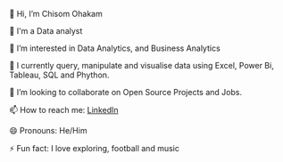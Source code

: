 👋 Hi, I’m Chisom Ohakam

 👋 I'm a Data analyst

👀 I’m interested in Data Analytics, and Business Analytics

🌱 I currently query,  manipulate and visualise data using Excel, Power Bi, Tableau, SQL and Phython.

💞 I’m looking to collaborate on Open Source Projects and Jobs.

📫 How to reach me: [LinkedIn](https://www.linkedin.com/in/chisom-ohakam-31b93521a?utm_source=share&utm_campaign=share_via&utm_content=profile&utm_medium=ios_app)

😄 Pronouns: He/Him

⚡️ Fun fact: I love exploring, football and music
